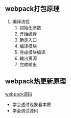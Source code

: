 <!--
 * @Descripttion: 
 * @version: 
 * @Author: shenjia
 * @Date: 2021-09-01 17:45:41
 * @LastEditors: shenjia
 * @LastEditTime: 2021-09-02 16:04:03
-->


## webpack打包原理
1. 编译流程
   1. 初始化参数
   2. 开始编译
   3. 确定入口
   4. 编译模块
   5. 完成模块编译
   6. 输出资源
   7. 完成输出

## webpack热更新原理


[webpack源码](https://zhuanlan.zhihu.com/p/363928061)

- 学会透过现象看本质
- 学会调试源码
